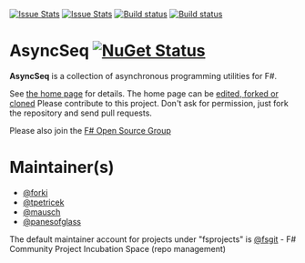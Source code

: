 [![Issue Stats](http://issuestats.com/github/fsprojects/AsyncSeq/badge/issue)](http://issuestats.com/github/fsprojects/AsyncSeq)
[![Issue Stats](http://issuestats.com/github/fsprojects/AsyncSeq/badge/pr)](http://issuestats.com/github/fsprojects/AsyncSeq)
[![Build status](https://ci.appveyor.com/api/projects/status/jv6nki3vm2s6bmj6?svg=true)](https://ci.appveyor.com/project/SteffenForkmann/fsharpx-async)
[![Build status](https://travis-ci.org/fsprojects/AsyncSeq.svg?branch=master)](https://travis-ci.org/fsprojects/AsyncSeq)

# AsyncSeq [![NuGet Status](http://img.shields.io/nuget/v/AsyncSeq.svg?style=flat)](https://www.nuget.org/packages/AsyncSeq/)

**AsyncSeq** is a collection of asynchronous programming utilities for F#. 

See [the home page](http://fsprojects.github.io/AsyncSeq/) for details. The home page can be [edited, forked or cloned](https://github.com/fsprojects/AsyncSeq/tree/gh-pages)
Please contribute to this project. Don't ask for permission, just fork the repository and send pull requests.

Please also join the [F# Open Source Group](http://fsharp.github.com)

# Maintainer(s)

- [@forki](https://github.com/forki)
- [@tpetricek](https://github.com/tpetricek)
- [@mausch](https://github.com/mausch)
- [@panesofglass](https://github.com/panesofglass)

The default maintainer account for projects under "fsprojects" is [@fsgit](https://github.com/fsgit) - F# Community Project Incubation Space (repo management)
